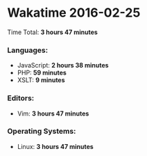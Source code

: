 # Wakatime 2016-02-25

Time Total: **3 hours 47 minutes**

### Languages:
- JavaScript: **2 hours 38 minutes** 
- PHP: **59 minutes** 
- XSLT: **9 minutes** 

### Editors:
- Vim: **3 hours 47 minutes** 

### Operating Systems:
- Linux: **3 hours 47 minutes** 

